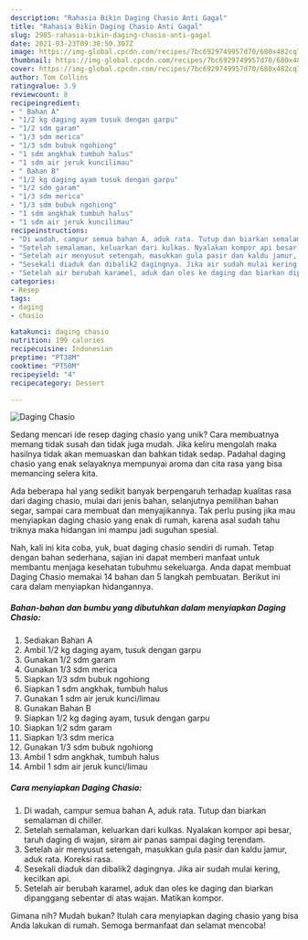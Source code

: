 ```yaml
---
description: "Rahasia Bikin Daging Chasio Anti Gagal"
title: "Rahasia Bikin Daging Chasio Anti Gagal"
slug: 2985-rahasia-bikin-daging-chasio-anti-gagal
date: 2021-03-23T09:30:50.307Z
image: https://img-global.cpcdn.com/recipes/7bc6929749957d70/680x482cq70/daging-chasio-foto-resep-utama.jpg
thumbnail: https://img-global.cpcdn.com/recipes/7bc6929749957d70/680x482cq70/daging-chasio-foto-resep-utama.jpg
cover: https://img-global.cpcdn.com/recipes/7bc6929749957d70/680x482cq70/daging-chasio-foto-resep-utama.jpg
author: Tom Collins
ratingvalue: 3.9
reviewcount: 8
recipeingredient:
- " Bahan A"
- "1/2 kg daging ayam tusuk dengan garpu"
- "1/2 sdm garam"
- "1/3 sdm merica"
- "1/3 sdm bubuk ngohiong"
- "1 sdm angkhak tumbuh halus"
- "1 sdm air jeruk kuncilimau"
- " Bahan B"
- "1/2 kg daging ayam tusuk dengan garpu"
- "1/2 sdm garam"
- "1/3 sdm merica"
- "1/3 sdm bubuk ngohiong"
- "1 sdm angkhak tumbuh halus"
- "1 sdm air jeruk kuncilimau"
recipeinstructions:
- "Di wadah, campur semua bahan A, aduk rata. Tutup dan biarkan semalaman di chiller."
- "Setelah semalaman, keluarkan dari kulkas. Nyalakan kompor api besar, taruh daging di wajan, siram air panas sampai daging terendam."
- "Setelah air menyusut setengah, masukkan gula pasir dan kaldu jamur, aduk rata. Koreksi rasa."
- "Sesekali diaduk dan dibalik2 dagingnya. Jika air sudah mulai kering, kecilkan api."
- "Setelah air berubah karamel, aduk dan oles ke daging dan biarkan dipanggang sebentar di atas wajan. Matikan kompor."
categories:
- Resep
tags:
- daging
- chasio

katakunci: daging chasio 
nutrition: 199 calories
recipecuisine: Indonesian
preptime: "PT38M"
cooktime: "PT50M"
recipeyield: "4"
recipecategory: Dessert

---
```



![Daging Chasio](https://img-global.cpcdn.com/recipes/7bc6929749957d70/680x482cq70/daging-chasio-foto-resep-utama.jpg)

Sedang mencari ide resep daging chasio yang unik? Cara membuatnya memang tidak susah dan tidak juga mudah. Jika keliru mengolah maka hasilnya tidak akan memuaskan dan bahkan tidak sedap. Padahal daging chasio yang enak selayaknya mempunyai aroma dan cita rasa yang bisa memancing selera kita.

Ada beberapa hal yang sedikit banyak berpengaruh terhadap kualitas rasa dari daging chasio, mulai dari jenis bahan, selanjutnya pemilihan bahan segar, sampai cara membuat dan menyajikannya. Tak perlu pusing jika mau menyiapkan daging chasio yang enak di rumah, karena asal sudah tahu triknya maka hidangan ini mampu jadi suguhan spesial.




Nah, kali ini kita coba, yuk, buat daging chasio sendiri di rumah. Tetap dengan bahan sederhana, sajian ini dapat memberi manfaat untuk membantu menjaga kesehatan tubuhmu sekeluarga. Anda dapat membuat Daging Chasio memakai 14 bahan dan 5 langkah pembuatan. Berikut ini cara dalam menyiapkan hidangannya.

<!--inarticleads1-->

##### Bahan-bahan dan bumbu yang dibutuhkan dalam menyiapkan Daging Chasio:

1. Sediakan  Bahan A
1. Ambil 1/2 kg daging ayam, tusuk dengan garpu
1. Gunakan 1/2 sdm garam
1. Gunakan 1/3 sdm merica
1. Siapkan 1/3 sdm bubuk ngohiong
1. Siapkan 1 sdm angkhak, tumbuh halus
1. Gunakan 1 sdm air jeruk kunci/limau
1. Gunakan  Bahan B
1. Siapkan 1/2 kg daging ayam, tusuk dengan garpu
1. Siapkan 1/2 sdm garam
1. Siapkan 1/3 sdm merica
1. Gunakan 1/3 sdm bubuk ngohiong
1. Ambil 1 sdm angkhak, tumbuh halus
1. Ambil 1 sdm air jeruk kunci/limau




<!--inarticleads2-->

##### Cara menyiapkan Daging Chasio:

1. Di wadah, campur semua bahan A, aduk rata. Tutup dan biarkan semalaman di chiller.
1. Setelah semalaman, keluarkan dari kulkas. Nyalakan kompor api besar, taruh daging di wajan, siram air panas sampai daging terendam.
1. Setelah air menyusut setengah, masukkan gula pasir dan kaldu jamur, aduk rata. Koreksi rasa.
1. Sesekali diaduk dan dibalik2 dagingnya. Jika air sudah mulai kering, kecilkan api.
1. Setelah air berubah karamel, aduk dan oles ke daging dan biarkan dipanggang sebentar di atas wajan. Matikan kompor.




Gimana nih? Mudah bukan? Itulah cara menyiapkan daging chasio yang bisa Anda lakukan di rumah. Semoga bermanfaat dan selamat mencoba!
